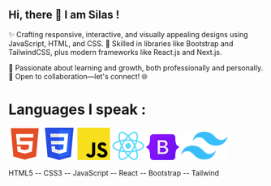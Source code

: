 ## Hi, there 👋 I am Silas !
✨ Crafting responsive, interactive, and visually appealing designs using JavaScript, HTML, and CSS.
🎨 Skilled in libraries like Bootstrap and TailwindCSS, plus modern frameworks like React.js and Next.js.

🚀 Passionate about learning and growth, both professionally and personally.
🤝 Open to collaboration—let's connect! 🌐

# Languages I speak :

![HTML5](icons/html5.png) ![CSS3](icons/CSS3.png) ![JavaScript](icons/javascript.png) ![React](icons/react.png) ![Bootstrap](icons/bootstrap.png) ![Tailwind](icons/tailwind.png) 
  

HTML5  --  CSS3  --  JavaScript  --  React   --  Bootstrap  --  Tailwind
    



